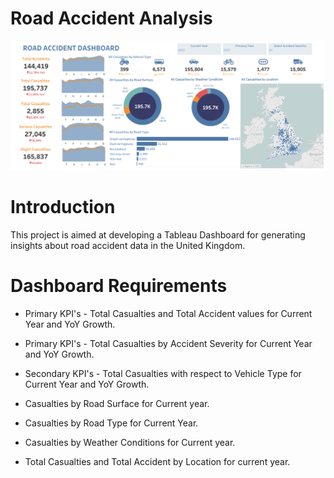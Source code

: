 # Road Accident Analysis
![](https://github.com/SawsanYusuf/Road-Accident-Analysis/blob/main/Road%20Accident%20Dashboard.png)

# Introduction
This project is aimed at developing a Tableau Dashboard for generating insights about road accident data in the United Kingdom.

# Dashboard Requirements
* Primary KPI's - Total Casualties and Total Accident values for Current Year and YoY Growth.
  
* Primary KPI's - Total Casualties by Accident Severity for Current Year and YoY Growth.
* Secondary KPI's - Total Casualties with respect to Vehicle Type for Current Year and YoY Growth.
* Casualties by Road Surface for Current year.
* Casualties by Road Type for Current Year.
* Casualties by Weather Conditions for Current year.
* Total Casualties and Total Accident by Location for current year. 
